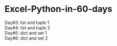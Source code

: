 # Excel-Python-in-60-days
Day#3: list and tuple 1\
Day#4: list and tuple 2\
Day#5: dict and set 1\
Day#6: dict and set 2 

